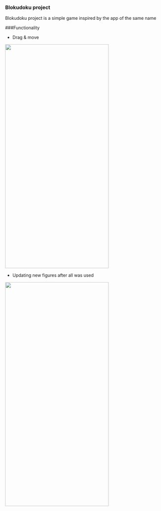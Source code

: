 ### Blokudoku project

Blokudoku project is a simple game inspired by the app of the same name

###Functionality

- Drag & move
<img src="https://s10.gifyu.com/images/RPReplay_Final1644845977_MP4_AdobeCreativeCloudExpress.gif" width="334" height="723"/>

- Updating new figures after all was used
<img src="https://s10.gifyu.com/images/downloadc21369d4a2982ad6.gif" width="334" height="723"/>
